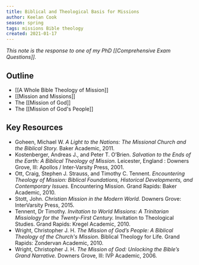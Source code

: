 ```yaml
---
title: Biblical and Theological Basis for Missions
author: Keelan Cook
season: spring
tags: missions Bible theology
created: 2021-01-17
---
```

*This note is the response to one of my PhD [[Comprehensive Exam Questions]].*

## Outline
* [[A Whole Bible Theology of Mission]]
* [[Mission and Missions]]
* The [[Mission of God]]
* The [[Mission of God's People]]


## Key Resources
* Goheen, Michael W. *A Light to the Nations: The Missional Church and the Biblical Story.* Baker Academic, 2011.
* Kostenberger, Andreas J., and Peter T. O’Brien. *Salvation to the Ends of the Earth: A Biblical Theology of Mission.* Leicester, England : Downers Grove, Ill: Apollos / Inter-Varsity Press, 2001.
* Ott, Craig, Stephen J. Strauss, and Timothy C. Tennent. *Encountering Theology of Mission: Biblical Foundations, Historical Developments, and Contemporary Issues.* Encountering Mission. Grand Rapids: Baker Academic, 2010.
* Stott, John. *Christian Mission in the Modern World.* Downers Grove: InterVarsity Press, 2015.
* Tennent, Dr Timothy. *Invitation to World Missions: A Trinitarian Missiology for the Twenty-First Century.* Invitation to Theological Studies. Grand Rapids: Kregel Academic, 2010.
* Wright, Christopher J. H. *The Mission of God’s People: A Biblical Theology of the Church's Mission*. Biblical Theology for Life. Grand Rapids: Zondervan Academic, 2010.
* Wright, Christopher J. H. *The Mission of God: Unlocking the Bible’s Grand Narrative.* Downers Grove, Ill: IVP Academic, 2006.

